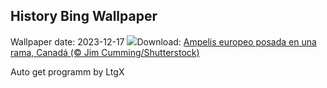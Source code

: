 ## History Bing Wallpaper
Wallpaper date: 2023-12-17
![](https://www.bing.com/th?id=OHR.WinterWaxwings_ES-ES2516028661_UHD.jpg&w=1000)Download: [Ampelis europeo posada en una rama, Canadá (© Jim Cumming/Shutterstock)](https://www.bing.com/th?id=OHR.WinterWaxwings_ES-ES2516028661_UHD.jpg)

Auto get programm by LtgX
